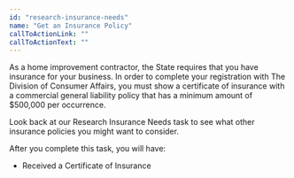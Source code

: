 ```yaml
---
id: "research-insurance-needs"
name: "Get an Insurance Policy"
callToActionLink: ""
callToActionText: ""
---
```


As a home improvement contractor, the State requires that you have insurance for your business. In order to complete your registration with The Division of Consumer Affairs, you must show a certificate of insurance with a commercial general liability policy that has a minimum amount of $500,000 per occurrence. 

Look back at our Research Insurance Needs task to see what other insurance policies you might want to consider.

After you complete this task, you will have:
- Received a Certificate of Insurance
